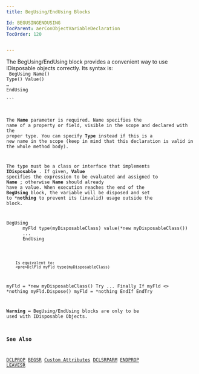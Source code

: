 ```yaml
---
title: BegUsing/EndUsing Blocks

Id: BEGUSINGENDUSING
TocParent: aerConObjectVariableDeclaration
TocOrder: 120


---
```


The BegUsing/EndUsing block provides a convenient way to use IDisposable objects correctly. Its syntax is: 
<br />
        <code class="language-aer">
            BegUsing Name(<variable name>)
            Type(<object type>) Value(<expression>) <br />… <br />EndUsing <br />
        ```

The **Name** parameter is required. Name specifies the name of a property or field, visible in the scope and declared with the proper type. You can specify **Type** instead if this is a new name in the scope (keep in mind that this declaration is valid in the whole method body). 

The type must be a class or interface that implements **IDisposable** . If given, **Value** specifies the expression to be evaluated and assigned to **Name** ; otherwise **Name** should already have a value. When execution reaches the end of the **BegUsing** block, the variable will be disposed and set to ***nothing** to prevent its (invalid) usage outside the block. 
<pre>BegUsing 
	  myFld type(myDisposableClass) value(*new myDisposableClass()) 
	  ... 
	  EndUsing </pre>
        Is equivalent to:
        <pre>DclFld myFld type(myDisposableClass) 
myFld = *new myDisposableClass() 
Try 
  ... 
Finally 
  If myFld <> *nothing 
     myFld.Dispose() 
     myFld = *nothing 
  EndIf
EndTry
	  </pre>

**Warning &#8211;** BegUsing/EndUsing blocks are only to be used with IDisposable Objects. 


### See Also
[DCLPROP](DCLPROP.html)
[BEGSR](BEGSR.html)
[Custom Attributes](aerConCustomAttributes.html)
[DCLSRPARM](DCLSRPARM.html)
[ENDPROP](ENDPROP.html)
[LEAVESR](LEAVESR.html) 
